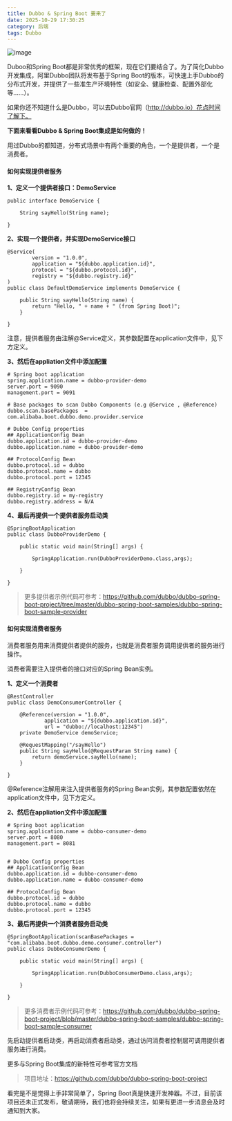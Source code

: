 ```yaml
---
title: Dubbo & Spring Boot 要来了
date: 2025-10-29 17:30:25
category: 后端
tags: Dubbo
---
```


![image](https://ss0.bdstatic.com/70cFvHSh_Q1YnxGkpoWK1HF6hhy/it/u=3636281043,3305223769&fm=27&gp=0.jpg)

Duboo和Spring Boot都是非常优秀的框架，现在它们要结合了。为了简化Dubbo开发集成，阿里Dubbo团队将发布基于Spring Boot的版本，可快速上手Dubbo的分布式开发，并提供了一些准生产环境特性（如安全、健康检查、配置外部化等……）。

如果你还不知道什么是Dubbo，可以去Dubbo官网（http://dubbo.io）花点时间了解下。

**下面来看看Dubbo & Spring Boot集成是如何做的！**

用过Dubbo的都知道，分布式场景中有两个重要的角色，一个是提供者，一个是消费者。

#### 如何实现提供者服务

**1、定义一个提供者接口：DemoService**

```
public interface DemoService {

    String sayHello(String name);

}
```

**2、实现一个提供者，并实现DemoService接口**

```
@Service(
        version = "1.0.0",
        application = "${dubbo.application.id}",
        protocol = "${dubbo.protocol.id}",
        registry = "${dubbo.registry.id}"
)
public class DefaultDemoService implements DemoService {

    public String sayHello(String name) {
        return "Hello, " + name + " (from Spring Boot)";
    }

}
```

注意，提供者服务由注解@Service定义，其参数配置在application文件中，见下方定义。

**3、然后在appliation文件中添加配置**

```
# Spring boot application
spring.application.name = dubbo-provider-demo
server.port = 9090
management.port = 9091

# Base packages to scan Dubbo Components (e.g @Service , @Reference)
dubbo.scan.basePackages  = com.alibaba.boot.dubbo.demo.provider.service

# Dubbo Config properties
## ApplicationConfig Bean
dubbo.application.id = dubbo-provider-demo
dubbo.application.name = dubbo-provider-demo

## ProtocolConfig Bean
dubbo.protocol.id = dubbo
dubbo.protocol.name = dubbo
dubbo.protocol.port = 12345

## RegistryConfig Bean
dubbo.registry.id = my-registry
dubbo.registry.address = N/A
```

**4、最后再提供一个提供者服务启动类**


```
@SpringBootApplication
public class DubboProviderDemo {

    public static void main(String[] args) {

        SpringApplication.run(DubboProviderDemo.class,args);

    }

}
```

> 更多提供者示例代码可参考：https://github.com/dubbo/dubbo-spring-boot-project/tree/master/dubbo-spring-boot-samples/dubbo-spring-boot-sample-provider

#### 如何实现消费者服务

消费者服务用来消费提供者提供的服务，也就是消费者服务调用提供者的服务进行操作。

消费者需要注入提供者的接口对应的Spring Bean实例。

**1、定义一个消费者**

```
@RestController
public class DemoConsumerController {

    @Reference(version = "1.0.0",
            application = "${dubbo.application.id}",
            url = "dubbo://localhost:12345")
    private DemoService demoService;

    @RequestMapping("/sayHello")
    public String sayHello(@RequestParam String name) {
        return demoService.sayHello(name);
    }

}
```

@Reference注解用来注入提供者服务的Spring Bean实例，其参数配置依然在application文件中，见下方定义。

**2、然后在appliation文件中添加配置**

```
# Spring boot application
spring.application.name = dubbo-consumer-demo
server.port = 8080
management.port = 8081


# Dubbo Config properties
## ApplicationConfig Bean
dubbo.application.id = dubbo-consumer-demo
dubbo.application.name = dubbo-consumer-demo

## ProtocolConfig Bean
dubbo.protocol.id = dubbo
dubbo.protocol.name = dubbo
dubbo.protocol.port = 12345
```

**3、最后再提供一个消费者服务启动类**

```
@SpringBootApplication(scanBasePackages = "com.alibaba.boot.dubbo.demo.consumer.controller")
public class DubboConsumerDemo {

    public static void main(String[] args) {

        SpringApplication.run(DubboConsumerDemo.class,args);

    }

}
```

> 更多消费者示例代码可参考：https://github.com/dubbo/dubbo-spring-boot-project/blob/master/dubbo-spring-boot-samples/dubbo-spring-boot-sample-consumer

先启动提供者启动类，再启动消费者启动类，通过访问消费者控制层可调用提供者服务进行消费。

更多与Spring Boot集成的新特性可参考官方文档

> 项目地址：https://github.com/dubbo/dubbo-spring-boot-project

看完是不是觉得上手非常简单了，Spring Boot真是快速开发神器。不过，目前该项目还未正式发布，敬请期待，我们也将会持续关注，如果有更进一步消息会及时通知到大家。

